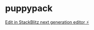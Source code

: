 # puppypack

[Edit in StackBlitz next generation editor ⚡️](https://stackblitz.com/~/github.com/jlouistechnology/puppypack)